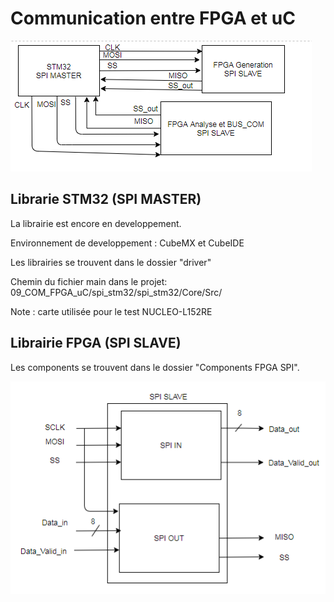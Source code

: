 # Communication entre FPGA et uC

![](Images/Communication.PNG)

## Librarie STM32 (SPI MASTER)

La librairie est encore en developpement.

Environnement de developpement : CubeMX et CubeIDE

Les librairies se trouvent dans le dossier "driver"

Chemin du fichier main dans le projet: 09_COM_FPGA_uC/spi_stm32/spi_stm32/Core/Src/

Note : carte utilisée pour le test NUCLEO-L152RE

## Librairie FPGA (SPI SLAVE)

Les components se trouvent dans le dossier "Components FPGA SPI".

![](Images/Component_SPI.PNG)
